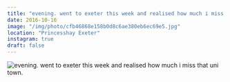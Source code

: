 ```yaml
---
title: "evening. went to exeter this week and realised how much i miss that uni town."
date: 2016-10-16
image: "/img/photo/cfb46868e158b0d8c6ae380eb6ec69e5.jpg"
location: "Princesshay Exeter"
instagram: true
draft: false
---
```


![evening. went to exeter this week and realised how much i miss that uni town.](/img/photo/cfb46868e158b0d8c6ae380eb6ec69e5.jpg)
